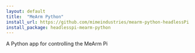 ```yaml
---
layout: default
title:  "MeArm Python"
install_url: https://github.com/mimeindustries/mearm-python-headlessPi
install_package: headlesspi-mearm-python
---
```

A Python app for controlling the MeArm Pi